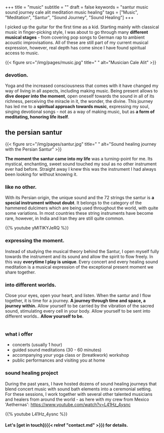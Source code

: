 +++
title = "music"
subtitle = ""
draft = false
keywords = "santur music sound journey cale alit meditation music healing"
tags = ["Music", "Meditation", "Santur", "Sound Journey", "Sound Healing"]
+++

I picked up the guitar for the first time as a kid. Starting mainly with classical music in finger-picking style, I was about to go through many **different musical stages** - from covering pop songs to German rap to ambient acoustic improvisations. All of these are still part of my current musical expression, however, real depth has come since I have found spiritual access to music. 

{{< figure src="/img/pages/music.jpg" title=" "
alt="Musician Cale Alit" >}}

### devotion.

Yoga and the increased consciousness that comes with it have changed my way of living in all aspects, including making music. Being present allows to **dive deeper into the moment**, open oneself towards the sound in all of its richness, perceiving the miracle in it, the wonder, the divine. This journey has led me to a **spiritual approach towards music**, expressing my soul, singing devotional songs - not as a way of making music, but as **a form of meditating, honoring life itself**.

## the persian santur

{{< figure src="/img/pages/santur.jpg" title=" "
alt="Sound healing journey with the Persian Santur" >}}

**The moment the santur came into my life** was a turning-point for me. Its mystical, enchanting, sweet sound touched my soul as no other instrument ever had before. Straight away I knew this was the instrument I had always been looking for without knowing it. 

### like no other.

With its Persian origin, the unique sound and the 72 strings the santur is **a special instrument without doubt**. It belongs to the category of the hammered dulcimers which are being used throughout the world, with quite some variations. In most countries these string instruments have become rare, however, in India and Iran they are still quite common.

{{% youtube yMlTlKYJeRQ %}}

### expressing the moment.

Instead of studying the musical theory behind the Santur, I open myself fully towards the instrument and its sound and allow the spirit to flow freely. In this way **everytime I play is unique**. Every concert and every healing sound meditation is a musical expression of the exceptional present moment we share together.

### into different worlds.

Close your eyes, open your heart, and listen. When the santur and I flow together, it is time for a journey. **A journey through time and space, a journey within.** Allow yourself to be carried by the vibration of the sacred sound, stimulating every cell in your body. Allow yourself to be sent into different worlds.. **Allow yourself to be.**
<br/><br/>

### what i offer

* concerts (usually 1 hour)
* guided sound meditations (30 - 60 minutes)
* accompanying *your* yoga class or (breatkwork) workshop
* public performances and visiting you at home

### sound healing project

During the past years, I have hosted dozens of sound healing journeys that blend concert music with sound bath elements into a ceremonial setting. For these sessions, I work together with several other talented musicians and healers from around the world - as here with my crew from Mexico 'Aethernas': https://www.youtube.com/watch?v=L41Hz_4ysnc

{{% youtube L41Hz_4ysnc %}}

#### Let's [get in touch]({{< relref "contact.md" >}}) for details.


